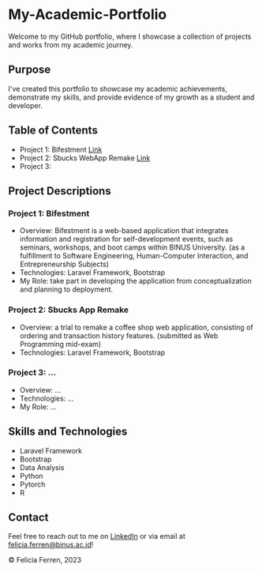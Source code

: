 # My-Academic-Portfolio
Welcome to my GitHub portfolio, where I showcase a collection of projects and works from my academic journey.

## Purpose
I've created this portfolio to showcase my academic achievements, demonstrate my skills, and provide evidence of my growth as a student and developer.

## Table of Contents
- Project 1: Bifestment [Link](https://github.com/ferren11/BiFestment-project)
- Project 2: Sbucks WebApp Remake [Link](https://github.com/ferren11/Sbucks-WebApp-Remake/tree/master)
- Project 3: 

## Project Descriptions
### Project 1: Bifestment
- Overview: Bifestment is a web-based application that integrates information and registration for self-development events, such as seminars, workshops, and boot camps within BINUS University. (as a fulfillment to Software Engineering, Human-Computer Interaction, and Entrepreneurship Subjects)
- Technologies: Laravel Framework, Bootstrap
- My Role: take part in developing the application from conceptualization and planning to deployment. 

### Project 2: Sbucks App Remake
- Overview: a trial to remake a coffee shop web application, consisting of ordering and transaction history features. (submitted as Web Programming mid-exam)
- Technologies: Laravel Framework, Bootstrap

### Project 3: ... 
- Overview: ...
- Technologies: ...
- My Role: ...

## Skills and Technologies
- Laravel Framework
- Bootstrap
- Data Analysis
- Python
- Pytorch
- R

## Contact
Feel free to reach out to me on [LinkedIn](https://linkedin.com/in/feliciaferren) or via email at felicia.ferren@binus.ac.id!


&copy; Felicia Ferren, 2023
